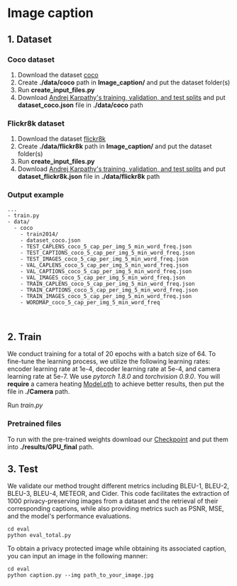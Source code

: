 # Image caption
## 1. Dataset
### Coco dataset

1. Download the dataset [coco](https://cocodataset.org/#download) 
2. Create **./data/coco** path in **Image_caption/** and put the dataset folder(s)
3. Run **create_input_files.py** 
4. Download [Andrej Karpathy's training, validation, and test splits](http://cs.stanford.edu/people/karpathy/deepimagesent/caption_datasets.zip) and put **dataset_coco.json** file in **./data/coco** path 

### Flickr8k dataset

1. Download the dataset [flickr8k](https://www.kaggle.com/adityajn105/flickr8k/activity)
2. Create **./data/flickr8k** path in **Image_caption/** and put the dataset folder(s)
3. Run **create_input_files.py**
4. Download [Andrej Karpathy's training, validation, and test splits](http://cs.stanford.edu/people/karpathy/deepimagesent/caption_datasets.zip) and put **dataset_flickr8k.json** file in **./data/flickr8k** path 


### Output example
```
...
- train.py
- data/
  - coco
    - train2014/
    - dataset_coco.json
    - TEST_CAPLENS_coco_5_cap_per_img_5_min_word_freq.json
    - TEST_CAPTIONS_coco_5_cap_per_img_5_min_word_freq.json
    - TEST_IMAGES_coco_5_cap_per_img_5_min_word_freq.json
    - VAL_CAPLENS_coco_5_cap_per_img_5_min_word_freq.json
    - VAL_CAPTIONS_coco_5_cap_per_img_5_min_word_freq.json
    - VAL_IMAGES_coco_5_cap_per_img_5_min_word_freq.json
    - TRAIN_CAPLENS_coco_5_cap_per_img_5_min_word_freq.json
    - TRAIN_CAPTIONS_coco_5_cap_per_img_5_min_word_freq.json
    - TRAIN_IMAGES_coco_5_cap_per_img_5_min_word_freq.json
    - WORDMAP_coco_5_cap_per_img_5_min_word_freq
		
		
```

## 2. Train
We conduct training for a total of 20 epochs with a batch size of 64. To fine-tune the learning process, we utilize the following learning rates: encoder learning rate at 1e-4, decoder learning rate at 5e-4, and camera learning rate at 5e-7. We use *pytorch 1.8.0* and *torchvision 0.9.0*.
You will **require** a camera heating [Model.pth](https://drive.google.com/drive/folders/1Ex5AiuCfQXa_LnxDwGlw9t8zRp3_hDhF?usp=sharing) to achieve better results, then put the file in **./Camera** path. 

Run *train.py*

### Pretrained files
To run with the pre-trained weights download our [Checkpoint](https://drive.google.com/drive/folders/1Ex5AiuCfQXa_LnxDwGlw9t8zRp3_hDhF?usp=sharing) and put them into **./results/GPU_final** path. 

## 3. Test
We validate our method trought different metrics including BLEU-1, BLEU-2, BLEU-3, BLEU-4, METEOR, and Cider. This code facilitates the extraction of 1000 privacy-preserving images from a dataset and the retrieval of their corresponding captions, while also providing metrics such as PSNR, MSE, and the model's performance evaluations.
```
cd eval 
python eval_total.py
```
To obtain a privacy protected image while obtaining its associated caption, you can input an image in the following manner:

```
cd eval
python caption.py --img path_to_your_image.jpg
```